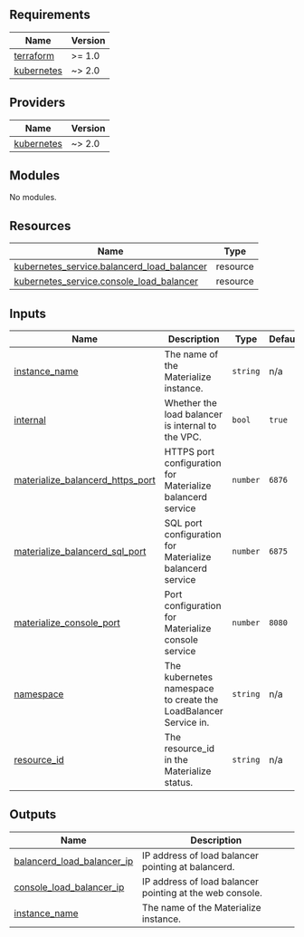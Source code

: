 ## Requirements

| Name | Version |
|------|---------|
| <a name="requirement_terraform"></a> [terraform](#requirement\_terraform) | >= 1.0 |
| <a name="requirement_kubernetes"></a> [kubernetes](#requirement\_kubernetes) | ~> 2.0 |

## Providers

| Name | Version |
|------|---------|
| <a name="provider_kubernetes"></a> [kubernetes](#provider\_kubernetes) | ~> 2.0 |

## Modules

No modules.

## Resources

| Name | Type |
|------|------|
| [kubernetes_service.balancerd_load_balancer](https://registry.terraform.io/providers/hashicorp/kubernetes/latest/docs/resources/service) | resource |
| [kubernetes_service.console_load_balancer](https://registry.terraform.io/providers/hashicorp/kubernetes/latest/docs/resources/service) | resource |

## Inputs

| Name | Description | Type | Default | Required |
|------|-------------|------|---------|:--------:|
| <a name="input_instance_name"></a> [instance\_name](#input\_instance\_name) | The name of the Materialize instance. | `string` | n/a | yes |
| <a name="input_internal"></a> [internal](#input\_internal) | Whether the load balancer is internal to the VPC. | `bool` | `true` | no |
| <a name="input_materialize_balancerd_https_port"></a> [materialize\_balancerd\_https\_port](#input\_materialize\_balancerd\_https\_port) | HTTPS port configuration for Materialize balancerd service | `number` | `6876` | no |
| <a name="input_materialize_balancerd_sql_port"></a> [materialize\_balancerd\_sql\_port](#input\_materialize\_balancerd\_sql\_port) | SQL port configuration for Materialize balancerd service | `number` | `6875` | no |
| <a name="input_materialize_console_port"></a> [materialize\_console\_port](#input\_materialize\_console\_port) | Port configuration for Materialize console service | `number` | `8080` | no |
| <a name="input_namespace"></a> [namespace](#input\_namespace) | The kubernetes namespace to create the LoadBalancer Service in. | `string` | n/a | yes |
| <a name="input_resource_id"></a> [resource\_id](#input\_resource\_id) | The resource\_id in the Materialize status. | `string` | n/a | yes |

## Outputs

| Name | Description |
|------|-------------|
| <a name="output_balancerd_load_balancer_ip"></a> [balancerd\_load\_balancer\_ip](#output\_balancerd\_load\_balancer\_ip) | IP address of load balancer pointing at balancerd. |
| <a name="output_console_load_balancer_ip"></a> [console\_load\_balancer\_ip](#output\_console\_load\_balancer\_ip) | IP address of load balancer pointing at the web console. |
| <a name="output_instance_name"></a> [instance\_name](#output\_instance\_name) | The name of the Materialize instance. |
